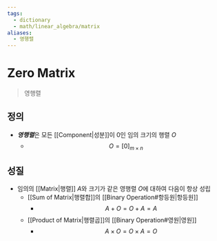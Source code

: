 ```yaml
---
tags:
  - dictionary
  - math/linear_algebra/matrix
aliases:
  - 영행렬
---
```

# Zero Matrix
> 영행렬
## 정의
+ ***영행렬***은 모든 [[Component|성분]]이 0인 임의 크기의 행렬 $O$
	+ $$O = [0]_{m\times n}$$
## 성질
+ 임의의 [[Matrix|행렬]] $A$와 크기가 같은 영행렬 $O$에 대하여 다음이 항상 성립
	+ [[Sum of Matrix|행렬합]]의 [[Binary Operation#항등원|항등원]]
		+ $$A+O = O+A = A$$
	+ [[Product of Matrix|행렬곱]]의 [[Binary Operation#영원|영원]]
		+ $$A\times O = O\times A = O$$